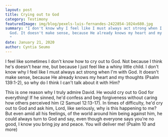 ```yaml
---
layout: post
title: Crying out to God
category: Testimony
featuredImage: img/blog/pexels-luis-fernandes-2422854-1024x680.jpg
summary: "I don't know why I feel like I must always act strong when I'm with
  God. It doesn't make sense, because He already knows my heart and my thoughts
  "
date: January 21, 2020
author: Cyntia Seumo
---
```

<p>
I feel like sometimes I don't know how to cry out to God. Not because I think he's doesn't hear me, but because I just feel like a whiny little child. I don't know why I feel like I must always act strong when I'm with God. It doesn't make sense, because He already knows my heart and my thoughts (<a>Psalm 139:1-2</a>), so why do I think I can't talk about it with Him?
</p>
<p>
This is one reason why I truly admire David. He would cry out to God for everything! If he sinned, he'd confess and beg forgiveness without caring how others perceived him (<a>2 Samuel 12:13-17</a>). In times of difficulty, he'd cry out to God and ask him, Lord, like seriously, why is this happening to me? But even amid all his feelings, of the world around him being against him, he could always turn to God and say, even though everyone says you're no good, I know you bring joy and peace. You will deliver me! (Psalm 10 and more)
</p>